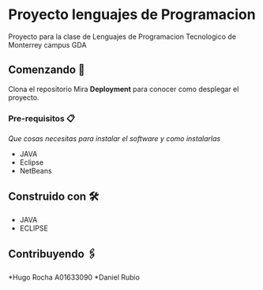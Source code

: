 # Proyecto lenguajes de Programacion

Proyecto para la clase de Lenguajes de Programacion Tecnologico de Monterrey campus GDA

## Comenzando 🚀

Clona el repositorio
Mira **Deployment** para conocer como desplegar el proyecto.


### Pre-requisitos 📋

_Que cosas necesitas para instalar el software y como instalarlas_

- JAVA
- Eclipse 
- NetBeans

## Construido con 🛠️



* JAVA
* ECLIPSE

## Contribuyendo 🖇️

*Hugo Rocha A01633090
*Daniel Rubio

